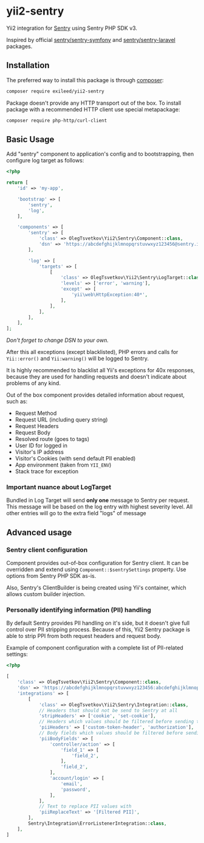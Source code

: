 # yii2-sentry

Yii2 integration for [Sentry](https://getsentry.com/) using Sentry PHP SDK v3.

Inspired by official [sentry/sentry-symfony](https://github.com/getsentry/sentry-symfony) and
[sentry/sentry-laravel](https://github.com/getsentry/sentry-laravel) packages.

## Installation

The preferred way to install this package is through [composer](http://getcomposer.org/download/):

```bash
composer require exileed/yii2-sentry
```

Package doesn't provide any HTTP transport out of the box. To install package with a recommended HTTP client use special
metapackage:

```bash
composer require php-http/curl-client
```

## Basic Usage

Add "sentry" component to application's config and to bootstrapping, then configure log target as follows:

```php
<?php

return [
    'id' => 'my-app',

    'bootstrap' => [
        'sentry',
        'log',
    ],

    'components' => [
        'sentry' => [
            'class' => OlegTsvetkov\Yii2\Sentry\Component::class,
            'dsn' => 'https://abcdefghijklmnopqrstuvwxyz123456@sentry.io/0000000',
        ],

        'log' => [
            'targets' => [
                [
                    'class' => OlegTsvetkov\Yii2\Sentry\LogTarget::class,
                    'levels' => ['error', 'warning'],
                    'except' => [
                        'yii\web\HttpException:40*',
                    ],
                ],
            ],
        ],
    ],
];
```

_Don't forget to change DSN to your own._

After this all exceptions (except blacklisted), PHP errors and calls for `Yii::error()` and `Yii:warning()` will be
logged to Sentry.

It is highly recommended to blacklist all Yii's exceptions for 40x responses, because they are used for handling
requests and doesn't indicate about problems of any kind.

Out of the box component provides detailed information about request, such as:

* Request Method
* Request URL (including query string)
* Request Headers
* Request Body
* Resolved route (goes to tags)
* User ID for logged in
* Visitor's IP address
* Visitor's Cookies (with send default PII enabled)
* App environment (taken from `YII_ENV`)
* Stack trace for exception

### Important nuance about LogTarget

Bundled in Log Target will send **only one** message to Sentry per request. This message will be based on the log entry
with highest severity level. All other entries will go to the extra field "logs" of message

## Advanced usage

### Sentry client configuration

Component provides out-of-box configuration for Sentry client. It can be overridden and extend using
`Component::$sentrySettings` property. Use options from Sentry PHP SDK as-is.

Also, Sentry's ClientBuilder is being created using Yii's container, which allows custom builder injection.

### Personally identifying information (PII) handling

By default Sentry provides PII handling on it's side, but it doesn't give full control over PII stripping process.
Because of this, Yii2 Sentry package is able to strip PPI from  both request headers and request body.

Example of component configuration with a complete list of PII-related settings:

```php
<?php

[
    'class' => OlegTsvetkov\Yii2\Sentry\Component::class,
    'dsn' => 'https://abcdefghijklmnopqrstuvwxyz123456:abcdefghijklmnopqrstuvwxyz123456@sentry.io/0000000',
    'integrations' => [
        [
            'class' => OlegTsvetkov\Yii2\Sentry\Integration::class,
            // Headers that should not be send to Sentry at all
            'stripHeaders' => ['cookie', 'set-cookie'],
            // Headers which values should be filtered before sending to Sentry
            'piiHeaders' => ['custom-token-header', 'authorization'],
            // Body fields which values should be filtered before sending to Sentry
            'piiBodyFields' => [
                'controller/action' => [
                    'field_1' => [
                        'field_2',
                    ],
                    'field_2',
                ],
                'account/login' => [
                    'email',
                    'password',
                ],
            ],
            // Text to replace PII values with
            'piiReplaceText' => '[Filtered PII]',
        ],
        Sentry\Integration\ErrorListenerIntegration::class,
    ],
]

```
